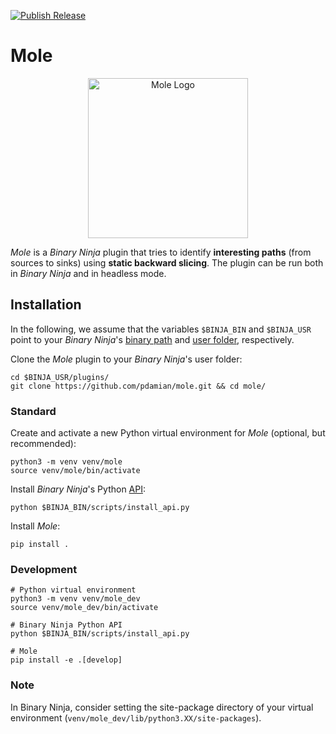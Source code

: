 [![Publish Release](https://github.com/pdamian/mole/actions/workflows/release.yml/badge.svg)](https://github.com/pdamian/mole/actions/workflows/release.yml)
# Mole

<p align="center">
  <img src="https://drive.google.com/uc?export=view&id=1oToYEJyJOJtT9fgl7Pm4DuVloZGod5MO" style="width: 256px; max-width: 100%; height: auto" alt="Mole Logo"/>
</p>

*Mole* is a *Binary Ninja* plugin that tries to identify **interesting paths** (from sources to
sinks) using **static backward slicing**. The plugin can be run both in *Binary Ninja* and in
headless mode.
## Installation
In the following, we assume that the variables `$BINJA_BIN` and `$BINJA_USR` point to your
*Binary Ninja*'s [binary path](https://docs.binary.ninja/guide/index.html#binary-path) and
[user folder](https://docs.binary.ninja/guide/index.html#user-folder), respectively.

Clone the *Mole* plugin to your *Binary Ninja*'s user folder:
```shell
cd $BINJA_USR/plugins/
git clone https://github.com/pdamian/mole.git && cd mole/
```
### Standard
Create and activate a new Python virtual environment for *Mole* (optional, but recommended):
```shell
python3 -m venv venv/mole
source venv/mole/bin/activate
```

Install *Binary Ninja*'s Python [API](https://docs.binary.ninja/dev/batch.html#install-the-api):
```shell
python $BINJA_BIN/scripts/install_api.py
```

Install *Mole*:
```shell
pip install .
```
### Development
```shell
# Python virtual environment
python3 -m venv venv/mole_dev
source venv/mole_dev/bin/activate

# Binary Ninja Python API
python $BINJA_BIN/scripts/install_api.py

# Mole
pip install -e .[develop]
```
### Note
In Binary Ninja, consider setting the site-package directory of your virtual environment
(`venv/mole_dev/lib/python3.XX/site-packages`).